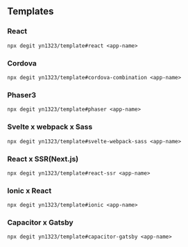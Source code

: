 ## Templates

### React
`npx degit yn1323/template#react <app-name>`

### Cordova
`npx degit yn1323/template#cordova-combination <app-name>`

### Phaser3
`npx degit yn1323/template#phaser <app-name>`

### Svelte x webpack x Sass
`npx degit yn1323/template#svelte-webpack-sass <app-name>`

### React x SSR(Next.js)
`npx degit yn1323/template#react-ssr <app-name>`

### Ionic x React
`npx degit yn1323/template#ionic <app-name>`

### Capacitor x Gatsby
`npx degit yn1323/template#capacitor-gatsby <app-name>`